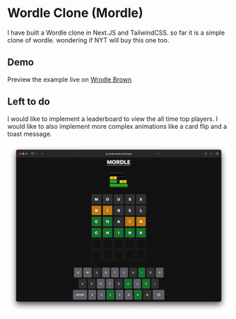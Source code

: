 # Wordle Clone (Mordle)

I have built a Wordle clone in Next.JS and TailwindCSS. so far it is a simple clone of wordle. wondering if NYT will buy this one too.

## Demo

Preview the example live on [Wrodle Brown](https://wordle-brown.vercel.app/)

## Left to do

I would like to implement a leaderboard to view the all time top players. I would like to also implement more complex animations like a card flip and a toast message.

![Mordle Preview](public/snippet.png)
